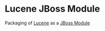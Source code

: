 Lucene JBoss Module
===================


Packaging of [Lucene](http://lucene.apache.org) as a [JBoss Module](https://docs.jboss.org/author/display/MODULES/Home)
